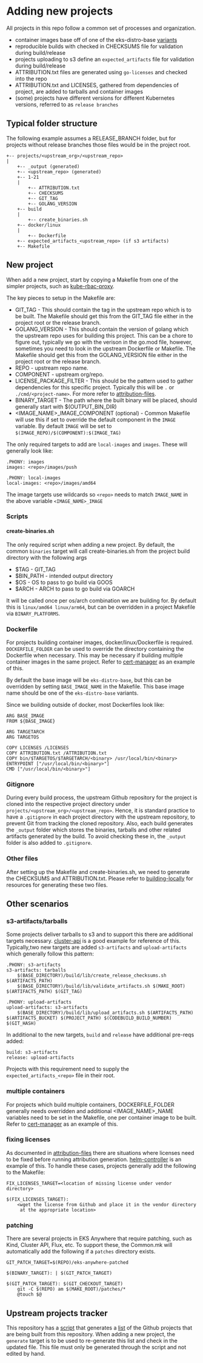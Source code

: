 # Adding new projects

All projects in this repo follow a common set of processes and organization.

* container images base off of one of the eks-distro-base [variants](https://gallery.ecr.aws/eks-distro-build-tooling/)
* reproducible builds with checked in CHECKSUMS file for validation during build/release
* projects uploading to s3 define an `expected_artifacts` file for validation during build/release
* ATTRIBUTION.txt files are generated using `go-licenses` and checked into the repo
* ATTRIBUTION.txt and LICENSES, gathered from dependencies of project, are added to tarballs and container images
* (some) projects have different versions for different Kubernetes versions, referred to as `release branches`

## Typical folder structure

The following example assumes a RELEASE_BRANCH folder, but for projects without release branches those files
would be in the project root.

```
+-- projects/<upstream_org>/<upstream_repo>
|
	+-- _output (generated)
	+-- <upstream_repo> (generated)
	+-- 1-21
	|
		+-- ATTRIBUTION.txt
		+-- CHECKSUMS
		+-- GIT_TAG
		+-- GOLANG_VERSION
	+-- build
	|
		+-- create_binaries.sh
	+-- docker/linux
	|
		+-- Dockerfile
	+-- expected_artifacts_<upstream_repo> (if s3 artifacts)
	+-- Makefile	
```

## New project

When add a new project, start by copying a Makefile from one of the simpler projects, such as [kube-rbac-proxy](../../projects/brancz/kube-rbac-proxy/Makefile).

The key pieces to setup in the Makefile  are:

* GIT_TAG - This should contain the tag in the upstream repo which is to be built. The 
	Makefile should get this from the GIT_TAG file either in the project root or
	the release branch.
* GOLANG_VERSION - This should contain the version of golang which the upstream repo uses for 
	building this project.  This can be a chore to figure out, typically we go with the verison
	in the go.mod file, however, sometimes you need to look in the upstream Dockerfile 
	or Makefile.  The Makefile should get this from the GOLANG_VERSION file either in the project root or the release branch.
* REPO - upstream repo name.
* COMPONENT - upstream org/repo.
* LICENSE_PACKAGE_FILTER - This should be the pattern used to gather dependencies for this
	specific project.  Typically this will be `.` or `./cmd/<project-name>`. For more
	refer to [attribution-files](attribution-files.md).
* BINARY_TARGET - The path where the built binary will be placed, should generally start with
	$(OUTPUT_BIN_DIR)
* <IMAGE_NAME>_IMAGE_COMPONENT (optional) - Common Makefile will use this if set to override the default 
	component in the `IMAGE` variable.  By default `IMAGE` will be set to `$(IMAGE_REPO)/$(COMPONENT):$(IMAGE_TAG)`

The only required targets to add are `local-images` and `images`.  These will generally look like:

```
.PHONY: images
images: <repo>/images/push

.PHONY: local-images
local-images: <repo>/images/amd64
```

The image targets use wildcards so `<repo>` needs to match `IMAGE_NAME` in the above variable `<IMAGE_NAME>_IMAGE`

### Scripts

#### create-binaries.sh 

The only required script when adding a new project.  By default, the common
`binaries` target will call create-binaries.sh from the project build directory with the following args
* $TAG - GIT_TAG 
* $BIN_PATH - intended output directory
* $OS - OS to pass to go build via GOOS
* $ARCH - ARCH to pass to go build via GOARCH

It will be called once per os/arch combination we are building for.  By default this is `linux/amd64 linux/arm64`, but
can be overridden in a project Makefile via `BINARY_PLATFORMS`.

### Dockerfile

For projects building container images, docker/linux/Dockerfile is required. `DOCKERFILE_FOLDER` can be used to override
the directory containing the Dockerfile when necessary. This may be necessary if building multiple container images
in the same project.  Refer to [cert-manager](../../projects/jetstack/cert-manager/Makefile) as
an example of this.

By default the base image will be `eks-distro-base`, but this can be overridden by setting `BASE_IMAGE_NAME` in
the Makefile.  This base image name should be one of the `eks-distro-base` variants.

Since we building outside of docker, most Dockerfiles look like:

```
ARG BASE_IMAGE
FROM ${BASE_IMAGE}

ARG TARGETARCH
ARG TARGETOS

COPY LICENSES /LICENSES
COPY ATTRIBUTION.txt /ATTRIBUTION.txt
COPY bin/$TARGETOS/$TARGETARCH/<binary> /usr/local/bin/<binary>
ENTRYPOINT ["/usr/local/bin/<binary>"]
CMD ["/usr/local/bin/<binary>"]
```

### Gitignore

During every build process, the upstream Github repository for the project is cloned into the respective project directory under `projects/<upstream_org>/<upstream_repo>`. Hence, it is standard practice to have a `.gitignore` in each project directory with the upstream repository, to prevent Git from tracking the cloned repository. Also, each build generates the `_output` folder which stores the binaries, tarballs and other related artifacts generated by the build. To avoid checking these in, the `_output` folder is also added to `.gitignore`.

### Other files

After setting up the Makefile and create-binaries.sh, we need to generate the CHECKSUMS and ATTRIBUTION.txt.
Please refer to [building-locally](building-locally.md) for resources for generating these two files.


## Other scenarios

### s3-artifacts/tarballs 

Some projects deliver tarballs to s3 and to support this there are additional targets necessary. [cluster-api](../../projects/kubernetes-sigs/cluster-api/Makefile)
is a good example for reference of this. Typically,two new targets are added `s3-artifacts` and `upload-artifacts` which generally follow this pattern:

```
.PHONY: s3-artifacts
s3-artifacts: tarballs
	$(BASE_DIRECTORY)/build/lib/create_release_checksums.sh $(ARTIFACTS_PATH)
	$(BASE_DIRECTORY)/build/lib/validate_artifacts.sh $(MAKE_ROOT) $(ARTIFACTS_PATH) $(GIT_TAG)
	
.PHONY: upload-artifacts
upload-artifacts: s3-artifacts	
	$(BASE_DIRECTORY)/build/lib/upload_artifacts.sh $(ARTIFACTS_PATH) $(ARTIFACTS_BUCKET) $(PROJECT_PATH) $(CODEBUILD_BUILD_NUMBER) $(GIT_HASH)
```

In additional to the new targets, `build` and `release` have additional pre-reqs added:

```
build: s3-artifacts
release: upload-artifacts
```

Projects with this requirement need to supply the `expected_artifacts_<repo>` file in their root.

### multiple containers

For projects which build multiple containers, DOCKERFILE_FOLDER generally needs overridden and additional <IMAGE_NAME>_NAME variables need to be set
in the Makefile, one per container image to be built. Refer to [cert-manager](../../projects/jetstack/cert-manager/Makefile) as
an example of this.

### fixing licenses

As documented in [attribution-files](attribution-files.md) there are situations where licenses need to be fixed before running attribution generation.
[helm-controller](../../projects/fluxcd/helm-controller/Makefile) is an example of this. To handle these cases, projects generally add the following to the Makefile:

```
FIX_LICENSES_TARGET=<location of missing license under vendor directory>

$(FIX_LICENSES_TARGET):
	<wget the license from Github and place it in the vendor directory
	 at the appropriate location>
```

### patching

There are several projects in EKS Anywhere that require patching, such as Kind, Cluster API, Flux, etc. To support these, the Common.mk will automatically add the following
if a `patches` directory exists.

```
GIT_PATCH_TARGET=$(REPO)/eks-anywhere-patched

$(BINARY_TARGET): | $(GIT_PATCH_TARGET)

$(GIT_PATCH_TARGET): $(GIT_CHECKOUT_TARGET)
	git -C $(REPO) am $(MAKE_ROOT)/patches/*
	@touch $@ 

```

## Upstream projects tracker

This repository has a [script](../../build/lib/generate_projects_list.sh) that generates a [list](../../UPSTREAM_PROJECTS.yaml) of the Github projects that are being built from this repository. When adding a new project, the `generate` target is to be used to re-generate this list and check in the updated file. This file must only be generated through the script and not edited by hand.